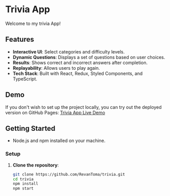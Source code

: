 # Trivia App

Welcome to my trivia App!

## Features

- **Interactive UI**: Select categories and difficulty levels.
- **Dynamic Questions**: Displays a set of questions based on user choices.
- **Results**: Shows correct and incorrect answers after completion.
- **Replayability**: Allows users to play again.
- **Tech Stack**: Built with React, Redux, Styled Components, and TypeScript.

## Demo

If you don't wish to set up the project locally, you can try out the deployed version on GitHub Pages:
[Trivia App Live Demo](https://github.com/RevanToma/trivia)

## Getting Started

- Node.js and npm installed on your machine.

### Setup

1. **Clone the repository**:
   ```bash
   git clone https://github.com/RevanToma/trivia.git
   cd trivia
   npm install
   npm start
   ```
